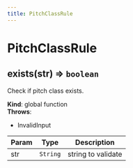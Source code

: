 ```yaml
---
title: PitchClassRule
---
```


# PitchClassRule

<a name="exists"></a>

## exists(str) ⇒ <code>boolean</code>
Check if pitch class exists.

**Kind**: global function  
**Throws**:

- InvalidInput


| Param | Type | Description |
| --- | --- | --- |
| str | <code>String</code> | string to validate |

